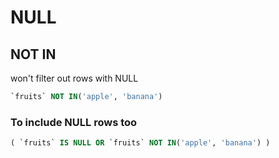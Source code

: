 # NULL

## NOT IN

 won't filter out rows with NULL

```sql
`fruits` NOT IN('apple', 'banana')
```

### To include NULL rows too

```sql
( `fruits` IS NULL OR `fruits` NOT IN('apple', 'banana') )
````
